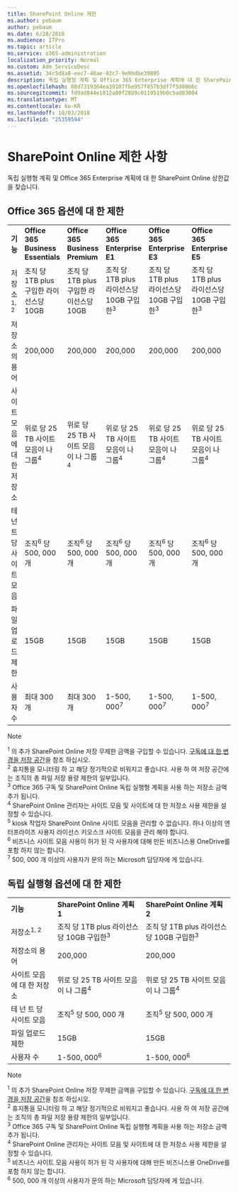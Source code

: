 ```yaml
---
title: SharePoint Online 제한
ms.author: pebaum
author: pebaum
ms.date: 6/28/2018
ms.audience: ITPro
ms.topic: article
ms.service: o365-administration
localization_priority: Normal
ms.custom: Adm_ServiceDesc
ms.assetid: 34c5d8a8-eec7-46ae-82c7-9e9bdbe39895
description: 독립 실행형 계획 및 Office 365 Enterprise 계획에 대 한 SharePoint Online 상한값을 찾습니다.
ms.openlocfilehash: 08d7319364ea39107fbe957f857b3df7f5d8866c
ms.sourcegitcommit: fd9ad844e1812a80f28b9c0119519b0c5ad03004
ms.translationtype: MT
ms.contentlocale: ko-KR
ms.lasthandoff: 10/03/2018
ms.locfileid: "25359594"
---
```

# <a name="sharepoint-online-limits"></a>SharePoint Online 제한 사항

독립 실행형 계획 및 Office 365 Enterprise 계획에 대 한 SharePoint Online 상한값을 찾습니다.
  
## <a name="limits-for-office-365-options"></a>Office 365 옵션에 대 한 제한

||||||||
|:-----|:-----|:-----|:-----|:-----|:-----|:-----|
|**기능** <br/> |**Office 365 Business Essentials** <br/> |**Office 365 Business Premium** <br/> |**Office 365 Enterprise E1** <br/> |**Office 365 Enterprise E3** <br/> |**Office 365 Enterprise E5** <br/> |**Office 365 Enterprise F1** <br/> |
|저장소<sup>1, 2</sup> <br/> |조직 당 1TB plus 구입한 라이선스당 10GB  <br/> |조직 당 1TB plus 구입한 라이선스당 10GB  <br/> |조직 당 1TB plus 라이선스당 10GB 구입한<sup>3</sup> <br/> |조직 당 1TB plus 라이선스당 10GB 구입한<sup>3</sup> <br/> |조직 당 1TB plus 라이선스당 10GB 구입한<sup>3</sup> <br/> |조직 <sup>3</sup> 당 1TB <br/> |
|저장소의 용어  <br/> |200,000  <br/> |200,000  <br/> |200,000  <br/> |200,000  <br/> |200,000  <br/> |200,000  <br/> |
|사이트 모음에 대 한 저장소  <br/> |위로 당 25 TB 사이트 모음이 나 그룹<sup>4</sup> <br/> |위로 당 25 TB 사이트 모음이 나 그룹<sup>4</sup> <br/> |위로 당 25 TB 사이트 모음이 나 그룹<sup>4</sup> <br/> |위로 당 25 TB 사이트 모음이 나 그룹<sup>4</sup> <br/> |위로 당 25 TB 사이트 모음이 나 그룹<sup>4</sup> <br/> |위로 당 25 TB 사이트 모음이 나 그룹<sup>5</sup> <br/> |
|테 넌 트 당 사이트 모음  <br/> |조직<sup>6</sup> 당 500, 000 개 <br/> |조직<sup>6</sup> 당 500, 000 개 <br/> |조직<sup>6</sup> 당 500, 000 개 <br/> |조직<sup>6</sup> 당 500, 000 개 <br/> |조직<sup>6</sup> 당 500, 000 개 <br/> |조직 당 500, 000 개  <br/> |
|파일 업로드 제한  <br/> |15GB  <br/> |15GB  <br/> |15GB  <br/> |15GB  <br/> |15GB  <br/> |15GB  <br/> |
|사용자 수  <br/> |최대 300 개  <br/> |최대 300 개  <br/> |1-500, 000<sup>7</sup> <br/> |1-500, 000<sup>7</sup> <br/> |1-500, 000<sup>7</sup> <br/> |1-500, 000<sup>7</sup> <br/> |
   
> [!NOTE]
> <sup>1</sup> 의 추가 SharePoint Online 저장 무제한 금액을 구입할 수 있습니다. [구독에 대 한 변경을 저장 공간](https://support.office.com/en-us/article/Change-storage-space-for-your-subscription-96EA3533-DE64-4B01-839A-C560875A662C?ui=en-US&amp;rs=en-US&amp;ad=US)을 참조 하십시오.<br/><sup>2</sup> 휴지통을 모니터링 하 고 해당 정기적으로 비워지고 좋습니다. 사용 하 여 저장 공간에는 조직의 총 파일 저장 용량 제한의 일부입니다.<br/> <sup>3</sup> Office 365 구독 및 SharePoint Online 독립 실행형 계획을 사용 하는 저장소 금액 추가 됩니다.<br/><sup>4</sup> SharePoint Online 관리자는 사이트 모음 및 사이트에 대 한 저장소 사용 제한을 설정할 수 있습니다.<br/> <sup>5</sup> kiosk 작업자 SharePoint Online 사이트 모음을 관리할 수 없습니다. 하나 이상의 엔터프라이즈 사용자 라이선스 키오스크 사이트 모음을 관리 해야 합니다.<br/> <sup>6</sup> 비즈니스 사이트 모음 사용이 허가 된 각 사용자에 대해 만든 비즈니스용 OneDrive를 포함 하지 않는 합니다.<br/><sup>7</sup> 500, 000 개 이상의 사용자가 문의 하는 Microsoft 담당자에 게 있습니다. 
  
## <a name="limits-for-standalone-options"></a>독립 실행형 옵션에 대 한 제한

||||
|:-----|:-----|:-----|
|**기능** <br/> |**SharePoint Online 계획 1** <br/> |**SharePoint Online 계획 2** <br/> |
|저장소<sup>1, 2</sup> <br/> |조직 당 1TB plus 라이선스당 10GB 구입한<sup>3</sup> <br/> |조직 당 1TB plus 라이선스당 10GB 구입한<sup>3</sup> <br/> |
|저장소의 용어  <br/> |200,000  <br/> |200,000  <br/> |
|사이트 모음에 대 한 저장소  <br/> |위로 당 25 TB 사이트 모음이 나 그룹<sup>4</sup> <br/> |위로 당 25 TB 사이트 모음이 나 그룹<sup>4</sup> <br/> |
|테 넌 트 당 사이트 모음  <br/> |조직<sup>5</sup> 당 500, 000 개 <br/> |조직<sup>5</sup> 당 500, 000 개 <br/> |
|파일 업로드 제한  <br/> |15GB  <br/> |15GB  <br/> |
|사용자 수  <br/> |1-500, 000<sup>6</sup> <br/> |1-500, 000<sup>6</sup> <br/> |
   
> [!NOTE]
> <sup>1</sup> 의 추가 SharePoint Online 저장 무제한 금액을 구입할 수 있습니다. [구독에 대 한 변경을 저장 공간](https://support.office.com/en-us/article/Change-storage-space-for-your-subscription-96EA3533-DE64-4B01-839A-C560875A662C?ui=en-US&amp;rs=en-US&amp;ad=US)을 참조 하십시오.<br/> <sup>2</sup> 휴지통을 모니터링 하 고 해당 정기적으로 비워지고 좋습니다. 사용 하 여 저장 공간에는 조직의 총 파일 저장 용량 제한의 일부입니다.<br/><sup>3</sup> Office 365 구독 및 SharePoint Online 독립 실행형 계획을 사용 하는 저장소 금액 추가 됩니다.<br/><sup>4</sup> SharePoint Online 관리자는 사이트 모음 및 사이트에 대 한 저장소 사용 제한을 설정할 수 있습니다.<br/><sup>5</sup> 비즈니스 사이트 모음 사용이 허가 된 각 사용자에 대해 만든 비즈니스용 OneDrive를 포함 하지 않는 합니다.<br/><sup>6</sup> 500, 000 개 이상의 사용자가 문의 하는 Microsoft 담당자에 게 있습니다. 
  

